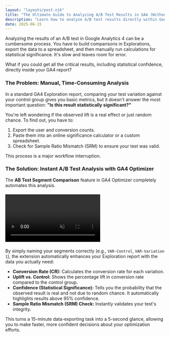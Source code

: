 ```yaml
---
layout: "layouts/post.njk"
title: "The Ultimate Guide to Analyzing A/B Test Results in GA4 (Without Spreadsheets)"
description: "Learn how to analyze A/B test results directly within Google Analytics 4, including statistical significance and SRM checks, using the GA4 Optimizer extension."
date: 2025-06-15
---
```


Analyzing the results of an A/B test in Google Analytics 4 can be a cumbersome process. You have to build comparisons in Explorations, export the data to a spreadsheet, and then manually run calculations for statistical significance. It's slow and leaves room for error.

What if you could get all the critical results, including statistical confidence, directly inside your GA4 report?

### The Problem: Manual, Time-Consuming Analysis

In a standard GA4 Exploration report, comparing your test variation against your control group gives you basic metrics, but it doesn't answer the most important question: **"Is this result statistically significant?"**

You're left wondering if the observed lift is a real effect or just random chance. To find out, you have to:

1.  Export the user and conversion counts.
2.  Paste them into an online significance calculator or a custom spreadsheet.
3.  Check for Sample Ratio Mismatch (SRM) to ensure your test was valid.

This process is a major workflow interruption.

### The Solution: Instant A/B Test Analysis with GA4 Optimizer

The **AB Test Segment Comparison** feature in GA4 Optimizer completely automates this analysis.

<!-- THIS IS THE NEW VIDEO BLOCK -->
<div class="feature-video-container" data-video-name="ABTestCompare" style="max-width: 700px; margin: 20px auto;">
    <video autoplay loop muted playsinline>
        <source src="/mp4/ab_test_compare.mp4" type="video/mp4">
    </video>
    <div class="play-icon-overlay"></div>
</div>

By simply naming your segments correctly (e.g., `VAR-Control`, `VAR-Variation 1`), the extension automatically enhances your Exploration report with the data you actually need:

*   **Conversion Rate (CR):** Calculates the conversion rate for each variation.
*   **Uplift vs. Control:** Shows the percentage lift in conversion rate compared to the control group.
*   **Confidence (Statistical Significance):** Tells you the probability that the observed result is real and not due to random chance. It automatically highlights results above 95% confidence.
*   **Sample Ratio Mismatch (SRM) Check:** Instantly validates your test's integrity.

This turns a 15-minute data-exporting task into a 5-second glance, allowing you to make faster, more confident decisions about your optimization efforts.